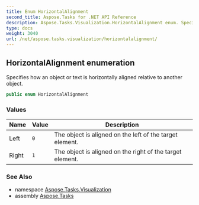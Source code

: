```yaml
---
title: Enum HorizontalAlignment
second_title: Aspose.Tasks for .NET API Reference
description: Aspose.Tasks.Visualization.HorizontalAlignment enum. Specifies how an object or text is horizontally aligned relative to another object
type: docs
weight: 3040
url: /net/aspose.tasks.visualization/horizontalalignment/
---
```

## HorizontalAlignment enumeration

Specifies how an object or text is horizontally aligned relative to another object.

```csharp
public enum HorizontalAlignment
```

### Values

| Name | Value | Description |
| --- | --- | --- |
| Left | `0` | The object is aligned on the left of the target element. |
| Right | `1` | The object is aligned on the right of the target element. |

### See Also

* namespace [Aspose.Tasks.Visualization](../../aspose.tasks.visualization/)
* assembly [Aspose.Tasks](../../)


